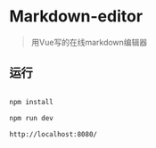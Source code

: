 # Markdown-editor

> 用Vue写的在线markdown编辑器

## 运行

``` bash

npm install

npm run dev

http://localhost:8080/

```
